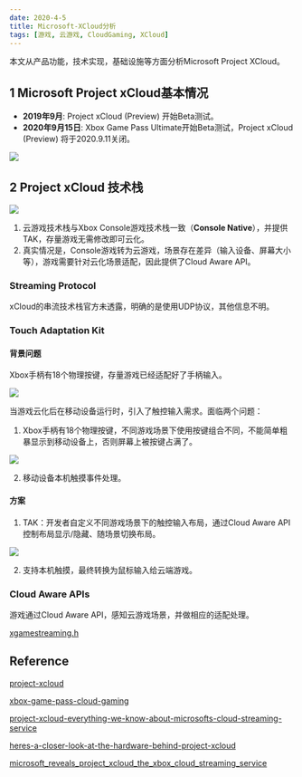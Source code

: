```yaml
---
date: 2020-4-5
title: Microsoft-XCloud分析
tags: [游戏, 云游戏, CloudGaming, XCloud]
---
```


本文从产品功能，技术实现，基础设施等方面分析Microsoft Project XCloud。

## 1 Microsoft Project xCloud基本情况

- **2019年9月**: Project xCloud (Preview) 开始Beta测试。
- **2020年9月15日**: Xbox Game Pass Ultimate开始Beta测试，Project xCloud (Preview) 将于2020.9.11关闭。

![](/images/xcloud/xcloud-1.png)

## 2 Project xCloud 技术栈

![](/images/xcloud/xcloud-stack.png)

1. 云游戏技术栈与Xbox Console游戏技术栈一致（**Console Native**），并提供TAK，存量游戏无需修改即可云化。
2. 真实情况是，Console游戏转为云游戏，场景存在差异（输入设备、屏幕大小等），游戏需要针对云化场景适配，因此提供了Cloud
Aware API。

### Streaming Protocol

xCloud的串流技术栈官方未透露，明确的是使用UDP协议，其他信息不明。

### Touch Adaptation Kit

#### 背景问题

Xbox手柄有18个物理按键，存量游戏已经适配好了手柄输入。

![](/images/xcloud/tak-1.png)

当游戏云化后在移动设备运行时，引入了触控输入需求。面临两个问题：

1. Xbox手柄有18个物理按键，不同游戏场景下使用按键组合不同，不能简单粗暴显示到移动设备上，否则屏幕上被按键占满了。

![](/images/xcloud/tak-2.png)

2. 移动设备本机触摸事件处理。

#### 方案

1. TAK：开发者自定义不同游戏场景下的触控输入布局，通过Cloud Aware API控制布局显示/隐藏、随场景切换布局。

![](/images/xcloud/tak-3.png)

2. 支持本机触摸，最终转换为鼠标输入给云端游戏。

### Cloud Aware APIs

游戏通过Cloud Aware API，感知云游戏场景，并做相应的适配处理。

[xgamestreaming.h](https://docs.microsoft.com/zh-cn/gaming/game-streaming/reference/xgamestreaming/xgamestreaming_members)

## Reference

[project-xcloud](https://www.xbox.com/en-US/xbox-game-streaming/project-xcloud)

[xbox-game-pass-cloud-gaming](https://www.xbox.com/en-US/xbox-game-pass/cloud-gaming)

[project-xcloud-everything-we-know-about-microsofts-cloud-streaming-service](https://www.techradar.com/news/project-xcloud-everything-we-know-about-microsofts-cloud-streaming-service)

[heres-a-closer-look-at-the-hardware-behind-project-xcloud](https://www.onmsft.com/news/heres-a-closer-look-at-the-hardware-behind-project-xcloud)

[microsoft_reveals_project_xcloud_the_xbox_cloud_streaming_service](https://www.overclock3d.net/news/software/microsoft_reveals_project_xcloud_the_xbox_cloud_streaming_service/1)
